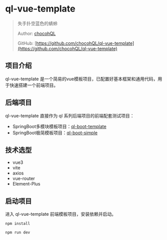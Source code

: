 # ql-vue-template

> 失手扑空蓝色的蜻蛉
> 
> Author: [chocohQL](https://github.com/chocohQL)
> 
> GitHub: [https://github.com/chocohQL/ql-vue-template](https://github.com/chocohQL/ql-vue-template)

## 项目介绍

ql-vue-template 是一个简易的vue模板项目，已配置好基本框架和通用代码，用于快速搭建一个前端项目。

## 后端项目

ql-vue-template 直接作为 ql 系列后端项目的前端配套测试项目：
+ SpringBoot多模块模板项目：[ql-boot-template](https://github.com/chocohQL/ql-boot-template)
+ SpringBoot极简模板项目：[ql-boot-simple](https://github.com/chocohQL/ql-boot-simple)

## 技术选型

+ vue3
+ vite
+ axios
+ vue-router
+ Element-Plus

## 启动项目

进入 ql-vue-template 前端模板项目，安装依赖并启动。

```shell
npm install

npm run dev
```
